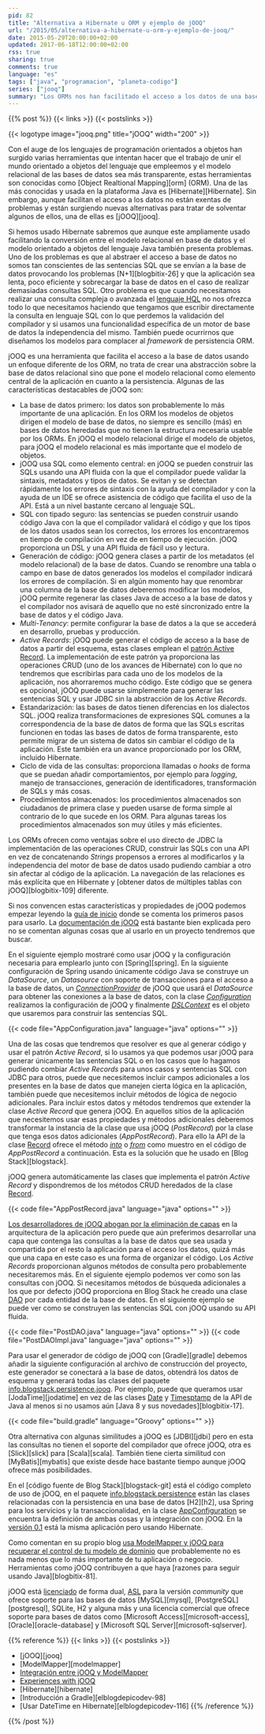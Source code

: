 ```yaml
---
pid: 82
title: "Alternativa a Hibernate u ORM y ejemplo de jOOQ"
url: "/2015/05/alternativa-a-hibernate-u-orm-y-ejemplo-de-jooq/"
date: 2015-05-29T20:00:00+02:00
updated: 2017-06-18T12:00:00+02:00
rss: true
sharing: true
comments: true
language: "es"
tags: ["java", "programacion", "planeta-codigo"]
series: ["jooq"]
summary: "Los ORMs nos han facilitado el acceso a los datos de una base de datos relacional. Han solucionado algunos problemas pero traído consigo otros nuevos como el problema N+1 o la pérdida de control del modelo relacional. jOOQ forma parte de una nueva generación de herramientas que puede sustituir o complementar a otras como Hibernate. Y después de haberlo usado considero que puede ser factible."
---
```


{{% post %}}
{{< links >}}
{{< postslinks >}}

{{< logotype image="jooq.png" title="jOOQ" width="200" >}}

Con el auge de los lenguajes de programación orientados a objetos han surgido varias herramientas que intentan hacer que el trabajo de unir el mundo orientado a objetos del lenguaje que empleemos y el modelo relacional de las bases de datos sea más transparente, estas herramientas son conocidas como [Object Realtional Mapping][orm] (ORM). Una de las más conocidas y usada en la plataforma Java es [Hibernate][Hibernate]. Sin embargo, aunque facilitan el acceso a los datos no están exentas de problemas y están surgiendo nuevas alternativas para tratar de solventar algunos de ellos, una de ellas es [jOOQ][jooq].

Si hemos usado Hibernate sabremos que aunque este ampliamente usado facilitando la conversión entre el modelo relacional en base de datos y el modelo orientado a objetos del lenguaje Java también presenta problemas. Uno de los problemas es que al abstraer el acceso a base de datos no somos tan conscientes de las sentencias SQL que se envían a la base de datos provocando los problemas [N+1][blogbitix-26] y que la aplicación sea lenta, poco eficiente y sobrecargar la base de datos en el caso de realizar demasiadas consultas SQL. Otro problema es que cuando necesitamos realizar una consulta compleja o avanzada el [lenguaje HQL](https://docs.jboss.org/hibernate/orm/current/userguide/html_single/Hibernate_User_Guide.html#hql) no nos ofrezca todo lo que necesitamos haciendo que tengamos que escribir directamente la consulta en lenguaje SQL con lo que perdemos la validación del compilador y si usamos una funcionalidad específica de un motor de base de datos la independencia del mismo. También puede ocurrirnos que diseñamos los modelos para complacer al _framework_ de persistencia ORM.

jOOQ es una herramienta que facilita el acceso a la base de datos usando un enfoque diferente de los ORM, no trata de crear una abstracción sobre la base de datos relacional sino que pone el modelo relacional como elemento central de la aplicación en cuanto a la persistencia. Algunas de las características destacables de jOOQ son:

* La base de datos primero: los datos son probablemente lo más importante de una aplicación. En los ORM los modelos de objetos dirigen el modelo de base de datos, no siempre es sencillo (más) en bases de datos heredadas que no tienen la estructura necesaria usable por los ORMs. En jOOQ el modelo relacional dirige el modelo de objetos, para jOOQ el modelo relacional es más importante que el modelo de objetos.
* jOOQ usa SQL como elemento central: en jOOQ se pueden construir las SQLs usando una API fluida con la que el compilador puede validar la sintaxis, metadatos y tipos de datos. Se evitan y se detectan rápidamente los errores de sintaxis con la ayuda del compilador y con la ayuda de un IDE se ofrece asistencia de código que facilita el uso de la API. Está a un nivel bastante cercano al lenguaje SQL.
* SQL con tipado seguro: las sentencias se pueden construir usando código Java con la que el compilador validará el código y que los tipos de los datos usados sean los correctos, los errores los encontraremos en tiempo de compilación en vez de en tiempo de ejecución. jOOQ proporciona un DSL y una API fluida de fácil uso y lectura.
* Generación de código: jOOQ genera clases a partir de los metadatos (el modelo relacional) de la base de datos. Cuando se renombre una tabla o campo en base de datos generados los modelos el compilador indicará los errores de compilación. Si en algún momento hay que renombrar una columna de la base de datos deberemos modificar los modelos, jOOQ permite regenerar las clases Java de acceso a la base de datos y el compilador nos avisará de aquello que no esté sincronizado entre la base de datos y el código Java.
* _Multi-Tenancy_: permite configurar la base de datos a la que se accederá en desarrollo, pruebas y producción.
* _Active Records_: jOOQ puede generar el código de acceso a la base de datos a partir del esquema, estas clases emplean el [patrón Active Record](https://en.wikipedia.org/wiki/Active_record_pattern). La implementación de este patrón ya proporciona las operaciones CRUD (uno de los avances de Hibernate) con lo que no tendremos que escribirlas para cada uno de los modelos de la aplicación, nos ahorraremos mucho código. Este código que se genera es opcional, jOOQ puede usarse simplemente para generar las sentencias SQL y usar JDBC sin la abstracción de los _Active Records_.
* Estandarización: las bases de datos tienen diferencias en los dialectos SQL. jOOQ realiza transformaciones de expresiones SQL comunes a la correspondencia de la base de datos de forma que las SQLs escritas funcionen en todas las bases de datos de forma transparente, esto permite migrar de un sistema de datos sin cambiar el código de la aplicación. Este también era un avance proporcionado por los ORM, incluido Hibernate.
* Ciclo de vida de las consultas: proporciona llamadas o _hooks_ de forma que se puedan añadir comportamientos, por ejemplo para _logging_, manejo de transacciones, generación de identificadores, transformación de SQLs y más cosas.
* Procedimientos almacenados: los procedimientos almacenados son ciudadanos de primera clase y pueden usarse de forma simple al contrario de lo que sucede en los ORM. Para algunas tareas los procedimientos almacenados son muy útiles y más eficientes.

Los ORMs ofrecen como ventajas sobre el uso directo de JDBC la implementación de las operaciones CRUD, construir las SQLs con una API en vez de concatenando _Strings_ propensos a errores al modificarlos y la independencia del motor de base de datos usado pudiendo cambiar a otro sin afectar al código de la aplicación. La navegación de las relaciones es más explícita que en Hibernate y [obtener datos de múltiples tablas con jOOQ][blogbitix-109] diferente.

Si nos convencen estas características y propiedades de jOOQ podemos empezar leyendo la [guía de inicio](http://www.jooq.org/doc/3.6/manual/getting-started/tutorials/jooq-in-7-steps/) donde se comenta los primeros pasos para usarlo. La [documentación de jOOQ](http://www.jooq.org/doc/3.6/manual-single-page/) está bastante bien explicada pero no se comentan algunas cosas que al usarlo en un proyecto tendremos que buscar.

En el siguiente ejemplo mostraré como usar jOOQ y la configuración necesaria para emplearlo junto con [Spring][spring]. En la siguiente configuración de Spring usando únicamente código Java se construye un _DataSource_, un _Datasource_ con soporte de transacciones para el acceso a la base de datos, un [_ConnectionProvider_](http://www.jooq.org/javadoc/latest/org/jooq/ConnectionProvider.html) de jOOQ que usará el _DataSource_ para obtener las conexiones a la base de datos, con la clase [_Configuration_](http://www.jooq.org/javadoc/latest/org/jooq/Configuration.html) realizamos la configuración de jOOQ y finalmente [_DSLContext_](http://www.jooq.org/javadoc/latest/org/jooq/DSLContext.html) es el objeto que usaremos para construir las sentencias SQL.

{{< code file="AppConfiguration.java" language="java" options="" >}}

Una de las cosas que tendremos que resolver es que al generar código y usar el patrón _Active Record_, si lo usamos ya que podemos usar jOOQ para generar únicamente las sentencias SQL o en los casos que lo hagamos pudiendo combiar _Active Records_ para unos casos y sentencias SQL con JDBC para otros, puede que necesitemos incluir campos adicionales a los presentes en la base de datos que manejen cierta lógica en la aplicación, también puede que necesitemos incluir métodos de lógica de negocio adicionales. Para incluir estos datos y métodos tendremos que extender la clase _Active Record_ que genera jOOQ. En aquellos sitios de la aplicación que necesitemos usar esas propiedades y métodos adicionales deberemos transformar la instancia de la clase que usa jOOQ (_PostRecord_) por la clase que tenga esos datos adicionales (_AppPostRecord_). Para ello la API de la clase [Record](http://www.jooq.org/javadoc/3.6.x/org/jooq/Record.html) ofrece el método [_into_](http://www.jooq.org/javadoc/3.6.x/org/jooq/Record.html#into-java.lang.Class-) o [_from_](http://www.jooq.org/javadoc/3.6.x/org/jooq/Record.html#from-java.lang.Object-) como muestro en el código de _AppPostRecord_ a continuación. Esta es la solución que he usado en [Blog Stack][blogstack].

jOOQ genera automáticamente las clases que implementa el patrón _Active Record_ y dispondremos de los métodos CRUD heredados de la clase [Record](http://www.jooq.org/javadoc/3.6.x/org/jooq/Record.html).

{{< code file="AppPostRecord.java" language="java" options="" >}}

[Los desarrolladores de jOOQ abogan por la eliminación de capas](https://blog.jooq.org/2014/09/12/why-you-should-not-implement-layered-architecture/) en la arquitectura de la aplicación pero puede que aún preferimos desarrollar una capa que contenga las consultas a la base de datos que sea usada y compartida por el resto la aplicación para el acceso los datos, quizá más que una capa en este caso es una forma de organizar el código. Los _Active Records_ proporcionan algunos métodos de consulta pero probablemente necesitaremos más. En el siguiente ejemplo podemos ver como son las consultas con jOOQ. Si necesitamos métodos de búsqueda adicionales a los que por defecto jOOQ proporciona en Blog Stack he creado una clase [DAO](https://es.wikipedia.org/wiki/Data_Access_Object) por cada entidad de la base de datos. En el siguiente ejemplo se puede ver como se construyen las sentencias SQL con jOOQ usando su API fluida.

{{< code file="PostDAO.java" language="java" options="" >}}
{{< code file="PostDAOImpl.java" language="java" options="" >}}

Para usar el generador de código de jOOQ con [Gradle][gradle] debemos añadir la siguiente configuración al archivo de construcción del proyecto, este generador se conectará a la base de datos, obtendrá los datos de esquema y generará todas las clases del paquete [info.blogstack.persistence.jooq](https://github.com/picodotdev/blog-stack/tree/master/src/main/java/info/blogstack/persistence/jooq). Por ejemplo, puede que queramos usar [JodaTime][jodatime] en vez de las clases [Date](https://docs.oracle.com/javase/8/docs/api/java/util/Date.html) y [Timesptamp](https://docs.oracle.com/javase/8/docs/api/java/sql/Timestamp.html) de la API de Java al menos si no usamos aún [Java 8 y sus novedades][blogbitix-17].

{{< code file="build.gradle" language="Groovy" options="" >}}

Otra alternativa con algunas similitudes a jOOQ es [JDBI][jdbi] pero en esta las consultas no tienen el soporte del compilador que ofrece jOOQ, otra es [Slick][slick] para [Scala][scala]. También tiene cierta similitud con [MyBatis][mybatis] que existe desde hace bastante tiempo aunque jOOQ ofrece más posibilidades.

En el [código fuente de Blog Stack][blogstack-git] está el código completo de uso de jOOQ, en el paquete [info.blogstack.persistence](https://github.com/picodotdev/blog-stack/tree/master/src/main/java/info/blogstack/persistence) están las clases relacionadas con la persistencia en una base de datos [H2][h2], usa Spring para los servicios y la transaccionalidad, en la clase [AppConfiguration](https://github.com/picodotdev/blog-stack/blob/master/src/main/java/info/blogstack/services/spring/AppConfiguration.java) se encuentra la definición de ambas cosas y la integración con jOOQ. En  la [versión 0.1](https://github.com/picodotdev/blog-stack/releases/tag/0.1) está la misma aplicación pero usando Hibernate.

Como comentan en su propio blog [usa ModelMapper y jOOQ para recuperar el control de tu modelo de dominio](https://blog.jooq.org/2013/08/06/use-modelmapper-and-jooq-to-regain-control-of-your-domain-model/) que probablemente no es nada menos que lo más importante de tu aplicación o negocio. Herramientas como jOOQ contribuyen a que haya [razones para seguir usando Java][blogbitix-81].

jOOQ está [licenciado](http://www.jooq.org/legal/licensing) de forma dual, [ASL](http://www.apache.org/licenses/LICENSE-2.0) para la versión _community_ que ofrece soporte para las bases de datos [MySQL][mysql], [PostgreSQL][postgresql], SQLite, H2 y alguna más y una licencia comercial que ofrece soporte para bases de datos como [Microsoft Access][microsoft-access], [Oracle][oracle-database] y [Microsoft SQL Server][microsoft-sqlserver].

{{% reference %}}
{{< links >}}
{{< postslinks >}}
* [jOOQ][jooq]
* [ModelMapper][modelmapper]
* [Integración entre jOOQ y ModelMapper](http://modelmapper.org/user-manual/jooq-integration/)
* [Experiences with jOOQ](http://teonos.com/blog/java/development/2014/11/10/experiences-with-jOOQ.html)
* [Hibernate][hibernate]
* [Introducción a Gradle][elblogdepicodev-98]
* [Usar DateTime en Hibernate][elblogdepicodev-116]
{{% /reference %}}

{{% /post %}}

